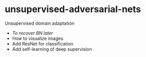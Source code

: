 # unsupervised-adversarial-nets
Unsupervised domain adaptation

- *To recover BN later*
- How to visualize images
- Add ResNet for classification
- Add self-learning of deep supervision